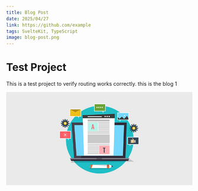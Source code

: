 ```yaml
---
title: Blog Post
date: 2025/04/27
link: https://github.com/example
tags: SvelteKit, TypeScript
image: blog-post.png
---
```


# Test Project

This is a test project to verify routing works correctly.
this is the blog 1

![Alt text](images/blog-post.png)